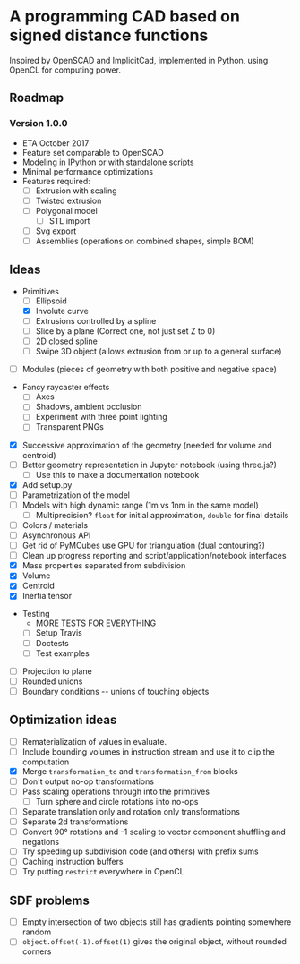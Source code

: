 A programming CAD based on signed distance functions
========================================================

Inspired by OpenSCAD and ImplicitCad, implemented in Python, using OpenCL for
computing power.

## Roadmap

### Version 1.0.0
- ETA October 2017
- Feature set comparable to OpenSCAD
- Modeling in IPython or with standalone scripts
- Minimal performance optimizations
- Features required:
  - [ ] Extrusion with scaling
  - [ ] Twisted extrusion
  - [ ] Polygonal model
    - [ ] STL import
  - [ ] Svg export
  - [ ] Assemblies (operations on combined shapes, simple BOM)

## Ideas
- Primitives
  - [ ] Ellipsoid
  - [X] Involute curve
  - [ ] Extrusions controlled by a spline
  - [ ] Slice by a plane (Correct one, not just set Z to 0)
  - [ ] 2D closed spline
  - [ ] Swipe 3D object (allows extrusion from or up to a general surface)
- [ ] Modules (pieces of geometry with both positive and negative space)
- Fancy raycaster effects
    - [ ] Axes
    - [ ] Shadows, ambient occlusion
    - [ ] Experiment with three point lighting
    - [ ] Transparent PNGs
- [X] Successive approximation of the geometry (needed for volume and centroid)
- [ ] Better geometry representation in Jupyter notebook (using three.js?)
  - [ ] Use this to make a documentation notebook
- [X] Add setup.py
- [ ] Parametrization of the model
- [ ] Models with high dynamic range (1m vs 1nm in the same model)
  - [ ] Multiprecision? `float` for initial approximation, `double` for final details
- [ ] Colors / materials
- [ ] Asynchronous API
- [ ] Get rid of PyMCubes use GPU for triangulation (dual contouring?)
- [ ] Clean up progress reporting and script/application/notebook interfaces
- [X] Mass properties separated from subdivision
 - [X] Volume
 - [X] Centroid
 - [X] Inertia tensor
- Testing
  - MORE TESTS FOR EVERYTHING
  - [ ] Setup Travis
  - [ ] Doctests
  - [ ] Test examples
- [ ] Projection to plane
- [ ] Rounded unions
- [ ] Boundary conditions -- unions of touching objects

## Optimization ideas
- [ ] Rematerialization of values in evaluate.
- [ ] Include bounding volumes in instruction stream and use it to clip the computation
- [X] Merge `transformation_to` and `transformation_from` blocks
- [ ] Don't output no-op transformations
- [ ] Pass scaling operations through into the primitives
  - [ ] Turn sphere and circle rotations into no-ops
- [ ] Separate translation only and rotation only transformations
- [ ] Separate 2d transformations
- [ ] Convert 90° rotations and -1 scaling to vector component shuffling and negations
- [ ] Try speeding up subdivision code (and others) with prefix sums
- [ ] Caching instruction buffers
- [ ] Try putting `restrict` everywhere in OpenCL

## SDF problems
  - [ ] Empty intersection of two objects still has gradients pointing somewhere random
  - [ ] `object.offset(-1).offset(1)` gives the original object, without rounded corners
